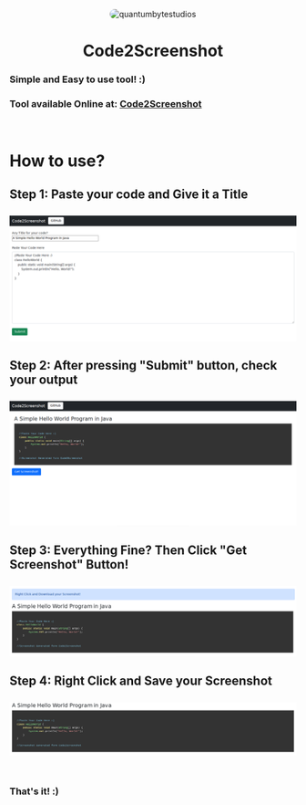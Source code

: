 <p align="center">
<img style="border-radius: 15px;" width="300px" height="300px" src="https://quantumdrive.000webhostapp.com/Code2Screenshot/SampleImages/icon.png" alt="quantumbytestudios">
  <h1 align="center">Code2Screenshot</h1>
</p>

### Simple and Easy to use tool! :) 
### Tool available Online at: <a href="https://quantumdrive.000webhostapp.com/Code2Screenshot/">Code2Screenshot</a>

<br>

# How to use?
<h2>
Step 1: Paste your code and Give it a Title<br><br>
<img src="src/SampleImages/01PasteCodeAndTitle.png" alt="Step Image"><br><br>
Step 2: After pressing "Submit" button, check your output<br><br>
<img src="src/SampleImages/02CheckYourOutput.png" alt="Step Image"><br><br>
Step 3: Everything Fine? Then Click "Get Screenshot" Button!<br><br>
<img src="src/SampleImages/03GenerateAScreenshotForYourself.png" alt="Step Image"><br><br>
Step 4: Right Click and Save your Screenshot<br><br>
<img src="src/SampleImages/04Output.png" alt="Step Image"><br><br>
</h2>

<h3>That's it! :)</h3>
